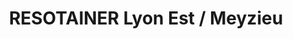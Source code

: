 ---
title: "RESOTAINER Lyon Est / Meyzieu"
url: /meyzieu/resotainer-lyon-est-meyzieu/
shop: location de stockage
---